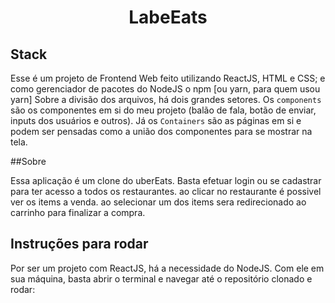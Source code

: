 <h1 align='center'> LabeEats </h1>

## Stack

Esse é um projeto de Frontend Web feito utilizando ReactJS, HTML e CSS; 
e como gerenciador de pacotes do NodeJS o npm [ou yarn, para quem usou yarn]
Sobre a divisão dos arquivos, há dois grandes setores. Os `components` são 
os componentes em si do meu projeto (balão de fala, botão de enviar, 
inputs dos usuários e outros). Já os `Containers` são as páginas em si e 
podem ser pensadas como a união dos componentes para se mostrar na tela.

##Sobre

Essa aplicação é um clone do uberEats.
Basta efetuar login ou se cadastrar para ter acesso a todos os restaurantes.
ao clicar no restaurante é possivel ver os items a venda.
ao selecionar um dos items sera redirecionado ao carrinho para finalizar a compra.

## Instruções para rodar
Por ser um projeto com ReactJS, há a necessidade do NodeJS. Com ele em 
sua máquina, basta abrir o terminal e navegar até o repositório clonado e 
rodar:


